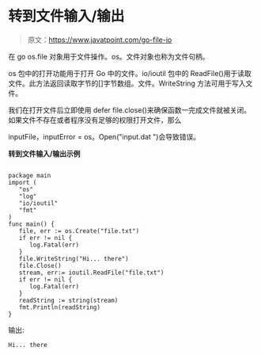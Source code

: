 # 转到文件输入/输出

> 原文：<https://www.javatpoint.com/go-file-io>

在 go os.file 对象用于文件操作。os。文件对象也称为文件句柄。

os 包中的打开功能用于打开 Go 中的文件。io/ioutil 包中的 ReadFile()用于读取文件。此方法返回读取字节的[]字节数组。文件。WriteString 方法可用于写入文件。

我们在打开文件后立即使用 defer file.close()来确保函数一完成文件就被关闭。如果文件不存在或者程序没有足够的权限打开文件，那么

inputFile，inputError = os。Open("input.dat ")会导致错误。

**转到文件输入/输出示例**

```

package main
import (
   "os"
   "log"
   "io/ioutil"
   "fmt"
)
func main() {
   file, err := os.Create("file.txt")
   if err != nil {
      log.Fatal(err)
   }
   file.WriteString("Hi... there")
   file.Close()
   stream, err:= ioutil.ReadFile("file.txt")
   if err != nil {
      log.Fatal(err)
   }
   readString := string(stream)
   fmt.Println(readString)
}

```

输出:

```
Hi... there

```